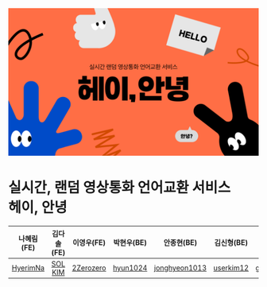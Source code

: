 <div>
  <img src="./public/readme/heyhi-main.svg">
  <h1>
  실시간, 랜덤 영상통화 언어교환 서비스<br>
  헤이, 안녕
  </h1>
</div>

|               나혜림(FE)                |                김다솔 (FE)                 |                이영우(FE)                 |               박현우(BE)                |                    안종현(BE)                     |                김신형(BE)                 |               안민현(BE)                | 김세영(Designer) |
| :-------------------------------------: | :----------------------------------------: | :---------------------------------------: | :-------------------------------------: | :-----------------------------------------------: | :---------------------------------------: | :-------------------------------------: | :--------------: |
| [HyerimNa](https://github.com/HyerimNa) | [SOL KIM](https://github.com/solightnsalt) | [2Zerozero](https://github.com/2Zerozero) | [hyun1024](https://github.com/hyun1024) | [jonghyeon1013](https://github.com/jonghyeon1013) | [userkim12](https://github.com/userkim12) | [giminion](https://github.com/giminion) |                  |
